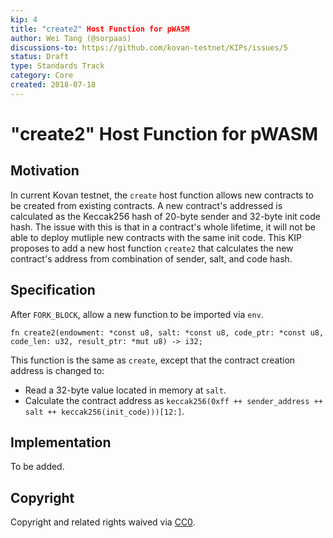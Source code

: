 ```yaml
---
kip: 4
title: "create2" Host Function for pWASM
author: Wei Tang (@sorpaas)
discussions-to: https://github.com/kovan-testnet/KIPs/issues/5
status: Draft
type: Standards Track
category: Core
created: 2018-07-18
---
```


# "create2" Host Function for pWASM

## Motivation

In current Kovan testnet, the `create` host function allows new contracts to be created from existing contracts. A new contract's addressed is calculated as the Keccak256 hash of 20-byte sender and 32-byte init code hash. The issue with this is that in a contract's whole lifetime, it will not be able to deploy mutliple new contracts with the same init code. This KIP proposes to add a new host function `create2` that calculates the new contract's address from combination of sender, salt, and code hash.

## Specification

After `FORK_BLOCK`, allow a new function to be imported via `env`.

```
fn create2(endowment: *const u8, salt: *const u8, code_ptr: *const u8, code_len: u32, result_ptr: *mut u8) -> i32;
```

This function is the same as `create`, except that the contract creation address is changed to:

* Read a 32-byte value located in memory at `salt`.
* Calculate the contract address as `keccak256(0xff ++ sender_address ++ salt ++ keccak256(init_code)))[12:]`.

## Implementation

To be added.

## Copyright

Copyright and related rights waived via [CC0](https://creativecommons.org/publicdomain/zero/1.0/).
